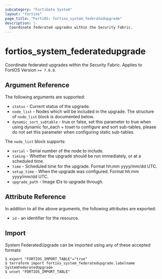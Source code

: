```yaml
---
subcategory: "FortiGate System"
layout: "fortios"
page_title: "FortiOS: fortios_system_federatedupgrade"
description: |-
  Coordinate federated upgrades within the Security Fabric.
---
```


# fortios_system_federatedupgrade
Coordinate federated upgrades within the Security Fabric. Applies to FortiOS Version `>= 7.0.0`.

## Argument Reference

The following arguments are supported:

* `status` - Current status of the upgrade.
* `node_list` - Nodes which will be included in the upgrade. The structure of `node_list` block is documented below.
* `dynamic_sort_subtable` - true or false, set this parameter to true when using dynamic for_each + toset to configure and sort sub-tables, please do not set this parameter when configuring static sub-tables.

The `node_list` block supports:

* `serial` - Serial number of the node to include.
* `timing` - Whether the upgrade should be run immediately, or at a scheduled time.
* `time` - Scheduled time for the upgrade. Format hh:mm yyyy/mm/dd UTC.
* `setup_time` - When the upgrade was configured. Format hh:mm yyyy/mm/dd UTC.
* `upgrade_path` - Image IDs to upgrade through.


## Attribute Reference

In addition to all the above arguments, the following attributes are exported:
* `id` - an identifier for the resource.

## Import

System FederatedUpgrade can be imported using any of these accepted formats:
```
$ export "FORTIOS_IMPORT_TABLE"="true"
$ terraform import fortios_system_federatedupgrade.labelname SystemFederatedUpgrade
$ unset "FORTIOS_IMPORT_TABLE"
```

